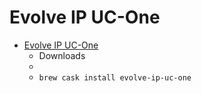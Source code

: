 # Evolve IP UC-One
- [Evolve IP UC-One](https://support.evolveip.net/display/EIQ/Downloads)
  -   Downloads
  - 
  - `brew cask install evolve-ip-uc-one`
